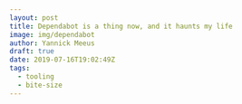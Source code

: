```yaml
---
layout: post
title: Dependabot is a thing now, and it haunts my life
image: img/dependabot
author: Yannick Meeus
draft: true
date: 2019-07-16T19:02:49Z
tags: 
  - tooling
  - bite-size
---
```


